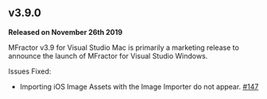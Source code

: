## v3.9.0
**Released on November 26th 2019**

MFractor v3.9 for Visual Studio Mac is primarily a marketing release to announce the launch of MFractor for Visual Studio Windows.

Issues Fixed:

 * Importing iOS Image Assets with the Image Importer do not appear. [#147](https://github.com/mfractor/mfractor-feedback/issues/147)

